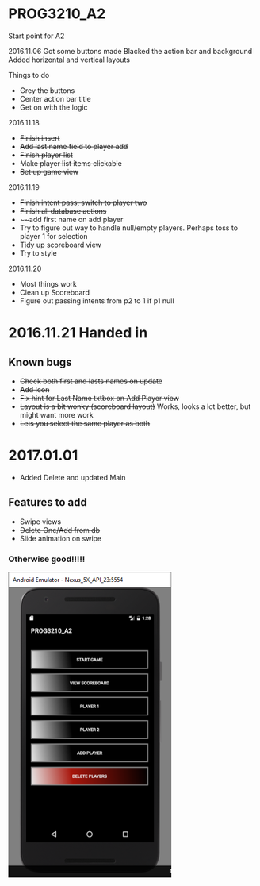 # PROG3210_A2
Start point for A2

2016.11.06
Got some buttons made
Blacked the action bar and background
Added horizontal and vertical layouts

Things to do

- ~~Grey the buttons~~
- Center action bar title
- Get on with the logic

2016.11.18

- ~~Finish insert~~
- ~~Add last name field to player add~~
- ~~Finish player list~~
- ~~Make player list items clickable~~
- ~~Set up game view~~

2016.11.19

- ~~Finish intent pass, switch to player two~~
- ~~Finish all database actions~~
- ~~add first name on add player 
- Try to figure out way to handle null/empty players. Perhaps toss to player 1 for selection 
- Tidy up scoreboard view
- Try to style 

2016.11.20

- Most things work
- Clean up Scoreboard
- Figure out passing intents from p2 to 1 if p1 null


# 2016.11.21 Handed in
## Known bugs

- ~~Check both first and lasts names on update~~
- ~~Add Icon~~
- ~~Fix hint for Last Name txtbox on Add Player view~~
- ~~Layout is a bit wonky (scoreboard layout)~~ Works, looks a lot better, but might want more work
- ~~Lets you select the same player as both~~

# 2017.01.01

- Added Delete and updated Main

## Features to add

- ~~Swipe views~~
- ~~Delete One/Add from db~~
- Slide animation on swipe


### Otherwise good!!!!!



![screencap](/screencaps/main.png)


